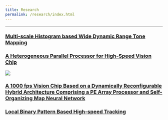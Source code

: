 ```yaml
---
title: Research
permalink: /research/index.html
---
```


---
### [Multi-scale Histogram based Wide Dynamic Range Tone Mapping](./mshist.html)

### [A Heterogeneous Parallel Processor for High-Speed Vision Chip](./hvision.html)
![](https://jieyang1987.github.io/files/chip_architecture.png)

### [A 1000 fps Vision Chip Based on a Dynamically Reconfigurable Hybrid Architecture Comprising a PE Array Processor and Self-Organizing Map Neural Network](./somchip.html)

### [Local Binary Pattern Based High-speed Tracking]()
